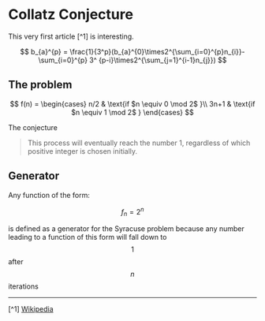 # Collatz Conjecture

This very first article [^1] is interesting.

$$
b_{a}^{p} = \frac{1}{3^p}(b_{a}^{0}\times2^{\sum_{i=0}^{p}n_{i}}-\sum_{i=0}^{p} 3^
{p-i}\times2^{\sum_{j=1}^{i-1}n_{j}})
$$

## The problem


$$
f(n) =
    \begin{cases}
      n/2 & \text{if $n \equiv 0 \mod 2$ }\\
      3n+1 & \text{if $n \equiv 1 \mod 2$ }
    \end{cases}  
$$

The conjecture

>   This process will eventually reach the number 1, regardless of which positive integer is chosen initially.


## Generator

Any function of the form:

$$
f_{n} = 2^{n}
$$

is defined as a generator for the Syracuse problem because any number leading to a function of this form will fall down to $$1$$ after $$n$$ iterations


---

[^1] [Wikipedia](https://en.wikipedia.org/wiki/Collatz_conjecture)